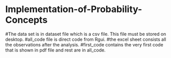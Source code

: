 # Implementation-of-Probability-Concepts

#The data set is in dataset file which is a csv file. This file must be stored on desktop.
#all_code file is direct code from Rgui.
#the excel sheet consists all the observations after the analysis.
#first_code contains the very first code that is shown in pdf file and rest are in all_code.
